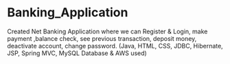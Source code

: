 # Banking_Application
Created Net Banking Application where we can Register &amp; Login, make payment ,balance check, see previous transaction, deposit money, deactivate account, change password. (Java, HTML, CSS, JDBC, Hibernate, JSP, Spring MVC, MySQL Database &amp; AWS used)
